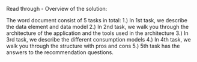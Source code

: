 Read through - Overview of the solution:

The word document consist of 5 tasks in total:
1.)	In 1st task, we describe the data element and data model
2.)	In 2nd task, we walk you through the architecture of the application and the tools used in the architecture
3.)	In 3rd task, we describe the different consumption models
4.)	In 4th task, we walk you through the structure with pros and cons
5.)	5th task has the answers to the recommendation questions.
